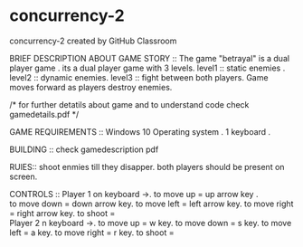 # concurrency-2
concurrency-2 created by GitHub Classroom

BRIEF DESCRIPTION ABOUT GAME STORY :: 
The game "betrayal" is a dual player game . its a dual player game with 3 levels. 
  level1 :: static enemies .
  level2 :: dynamic enemies.
  level3 :: fight between both players.
Game moves forward as players destroy enemies.

/* for further detatils about game and to understand code check gamedetails.pdf */

GAME REQUIREMENTS ::
  Windows 10 Operating system .
  1 keyboard .

BUILDING :: check gamedescription pdf

RUlES::
shoot enmies till they disapper.
both players should be present on screen.

CONTROLS ::
Player 1 on keyboard ->.
        to move up =  up arrow key .                                                                                                       
        to move down = down arrow key.
        to move left = left arrow key.
        to move right =  right arrow key.
        to shoot =   
Player 2 n keyboard ->.
        to move up = w key.
        to move down = s key.
        to move left = a key.
        to move right = r key.
        to shoot = 


